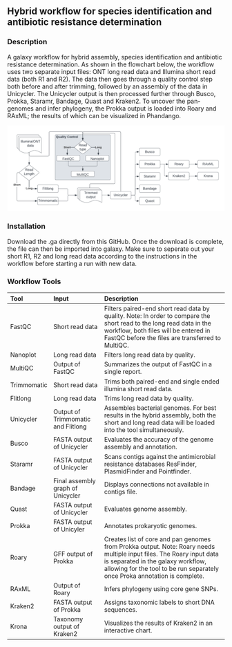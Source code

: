## Hybrid workflow for species identification and antibiotic resistance determination

### Description
A galaxy workflow for hybrid assembly, species identification and antibiotic resistance determination. As shown in the flowchart below, the workflow uses two separate input files: ONT long read data and Illumina short read data (both R1 and R2). The data then goes through a quality control step both before and after trimming, followed by an assembly of the data in Unicycler. The Unicycler output is then processed further through Busco, Prokka, Staramr, Bandage, Quast and Kraken2. To uncover the pan-genomes and infer phylogeny, the Prokka output is loaded into Roary and RAxML; the results of which can be visualized in Phandango. 

![alt text](https://github.com/LonnekeW/Hybrid_Galaxy_Workflow/blob/main/assets/hybrid_flowchart.png "Workflow Flowchart")

### Installation
Download the .ga directly from this GitHub. Once the download is complete, the file can then be imported into galaxy. Make sure to seperate out your short R1, R2 and long read data according to the instructions in the workflow before starting a run with new data.<br>

### Workflow Tools
| **Tool**        | **Input**                              | **Description**                                                           |
| :---            | :---                                   | :---                                                                      |
| FastQC          | Short read data                        | Filters paired-end short read data by quality. Note: In order to compare the short read to the long read data in the workflow, both files will be entered in FastQC before the files are transferred to MultiQC.                                |
| Nanoplot        | Long read data                         | Filters long read data by quality.                                        |
| MultiQC         | Output of FastQC                       | Summarizes the output of FastQC in a single report.                       |
| Trimmomatic     | Short read data                        | Trims both paired-end and single ended illumina short read data.          |
| Flitlong        | Long read data                         | Trims long read data by quality.                                          |
| Unicycler       | Output of Trimmomatic and Flitlong     | Assembles bacterial genomes. For best results in the hybrid assembly, both the short and long read data will be loaded into the tool simultaneously.                                                                                           |
| Busco           | FASTA output of Unicycler              | Evaluates the accuracy of the genome assembly and annotation.             |
| Staramr         | FASTA output of Unicycler              | Scans contigs against the antimicrobial resistance databases ResFinder, PlasmidFinder and Pointfinder.                                                                                                                                            |
| Bandage         | Final assembly graph of Unicycler      | Displays connections not available in contigs file.                       |
| Quast           | FASTA output of Unicycler              | Evaluates genome assembly.                                                |
| Prokka          | FASTA output of Unicyler               | Annotates prokaryotic genomes.                                            |
| Roary           | GFF output of Prokka                   | Creates list of core and pan genomes from Prokka output. Note: Roary needs multiple input files. The Roary input data is separated in the galaxy workflow, allowing for the tool to be run separately once Proka annotation is complete.          |
| RAxML           | Output of Roary                        | Infers phylogeny using core gene SNPs.                                    |
| Kraken2         | FASTA output of Prokka                 | Assigns taxonomic labels to short DNA sequences.                          |
| Krona           | Taxonomy output of Kraken2             | Visualizes the results of Kraken2 in an interactive chart.                | <br>
